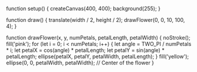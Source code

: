 function setup() {
  createCanvas(400, 400);
  background(255);
}

function draw() {
  translate(width / 2, height / 2);
  drawFlower(0, 0, 10, 100, 4);
}

function drawFlower(x, y, numPetals, petalLength, petalWidth) {
  noStroke();
  fill('pink');
  for (let i = 0; i < numPetals; i++) {
    let angle = TWO_PI / numPetals * i;
    let petalX = cos(angle) * petalLength;
    let petalY = sin(angle) * petalLength;
    ellipse(petalX, petalY, petalWidth, petalLength);
  }
  fill('yellow');
  ellipse(0, 0, petalWidth, petalWidth); // Center of the flower
}
